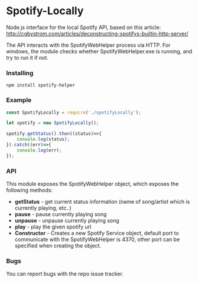 Spotify-Locally
======================

Node.js interface for the local Spotify API, based on
this article: http://cgbystrom.com/articles/deconstructing-spotifys-builtin-http-server/

The API interacts with the SpotifyWebHelper process via HTTP. For windows, the module checks whether SpotifyWebHelper.exe is running, and try to run it if not.

### Installing
```
npm install spotify-helper
```

### Example

```javascript
const SpotifyLocally = require('./spotifyLocally');

let spotify = new SpotifyLocally();

spotify.getStatus().then((status)=>{
    console.log(status);
}).catch((err)=>{
    console.log(err);
});
```

### API

This module exposes the SpotifyWebHelper object, which exposes  the following methods:

 - **getStatus** -  get current status information (name of song/artist which is currently playing, etc..)
 - **pause** - pause currently playing song
 - **unpause** - unpause currently playing song
 - **play** - play the given spotify url
 - **Constructor** - Creates a new Spotify Service object,
   default port to communicate with the SpotifyWebHelper is 4370, other port can be specified when creating the object.

### Bugs
You can report bugs with the repo issue tracker.